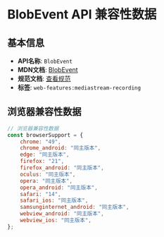 # BlobEvent API 兼容性数据

## 基本信息

- **API名称**: `BlobEvent`
- **MDN文档**: [BlobEvent](https://developer.mozilla.org/docs/Web/API/BlobEvent)
- **规范文档**: [查看规范](https://w3c.github.io/mediacapture-record/#blobevent-section)
- **标签**: `web-features:mediastream-recording`

## 浏览器兼容性数据

```javascript
// 浏览器兼容性数据
const browserSupport = {
    chrome: "49",
    chrome_android: "同主版本",
    edge: "同主版本",
    firefox: "21",
    firefox_android: "同主版本",
    oculus: "同主版本",
    opera: "同主版本",
    opera_android: "同主版本",
    safari: "14",
    safari_ios: "同主版本",
    samsunginternet_android: "同主版本",
    webview_android: "同主版本",
    webview_ios: "同主版本",
};

```


